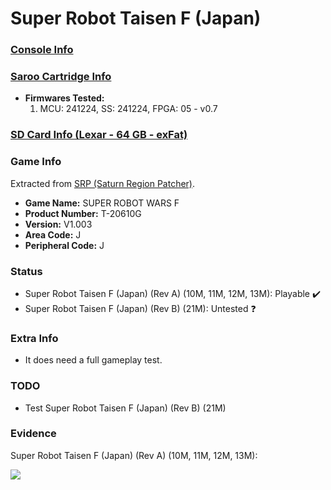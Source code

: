 # Super Robot Taisen F (Japan)

### [Console Info](../../../../Info/Consoles/VA13/README.md)

### [Saroo Cartridge Info](../../../../Info/Cartridges/GuangzhouSanStarOnlineShop/1.6/README.md)

- <b>Firmwares Tested:</b>
  1. MCU: 241224, SS: 241224, FPGA: 05 - v0.7

### [SD Card Info (Lexar - 64 GB - exFat)](../../../../Info/SdCards/Lexar/64GB/exfat/README.md)

### Game Info

Extracted from [SRP (Saturn Region Patcher)](https://segaxtreme.net/resources/saturn-region-patcher.81/download).

- <b>Game Name:</b> SUPER ROBOT WARS F
- <b>Product Number:</b> T-20610G
- <b>Version:</b> V1.003
- <b>Area Code:</b> J
- <b>Peripheral Code:</b> J

### Status

- Super Robot Taisen F (Japan) (Rev A) (10M, 11M, 12M, 13M): Playable :heavy_check_mark:
- Super Robot Taisen F (Japan) (Rev B) (21M): Untested :question:

### Extra Info

- It does need a full gameplay test.

### TODO

- Test Super Robot Taisen F (Japan) (Rev B) (21M)

### Evidence

Super Robot Taisen F (Japan) (Rev A) (10M, 11M, 12M, 13M):

[![](https://img.youtube.com/vi/slhw5j7ZOQ4/0.jpg)](https://www.youtube.com/watch?v=slhw5j7ZOQ4)
